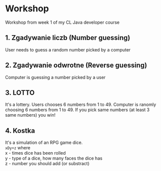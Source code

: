 # Workshop
Workshop from week 1 of my CL Java developer course
## 1. Zgadywanie liczb (Number guessing)
User needs to guess a random number picked by a computer
## 2. Zgadywanie odwrotne (Reverse guessing)
Computer is guessing a number picked by a user
## 3. LOTTO
It's a lottery. Users chooses 6 numbers from 1 to 49.
Computer is ranomly choosing 6 numbers from 1 to 49.
If you pick same numbers (at least 3 same numbers) you win!
## 4. Kostka
It's a simulation of an RPG game dice.<br/>
`xDy+z` where <br/>
x - times dice has been rolled <br/>
y - type of a dice, how many faces the dice has <br/>
z - number you should add (or substract) 
